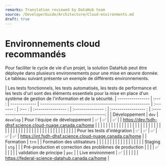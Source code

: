 ```yaml
---
remarks: Translation reviewed by DataHub team
source: /DeveloperGuide/Architecture/Cloud-environments.md
draft: true
---
```


# Environnements cloud recommandés

Pour faciliter le cycle de vie d'un projet, la solution DataHub peut être déployée dans plusieurs environnements pour une mise en œuvre donnée. Le tableau suivant présente un exemple de différents environnements.

| Les tests fonctionnels, les tests automatisés, les tests de performance et les tests d'url sont des éléments essentiels pour la mise en place d'un système de gestion de l'information et de la sécurité.
| ---------------- | :--- : | ------------- | ------------------------------------------------------- | :------- : | :--- : | :---------------- : | :--------------- : | :----------------- : | :------------------------------------------------------: |
| Développement | `dev` | `develop` | Pour l'équipe de développement | ✅ | ✅ | | ✅ | | https://dev.fsdh-dhsf.science.cloud-nuage.canada.ca/home |
| | | | | | | | | | | | | | | | | | | | | | | | | | | | | | | | | | | | | | | | | | | | | | | | | |
| Pour les tests d'intégration | ✅ | ✅ | ✅ | ✅ | ✅ | https://int.fsdh-dhsf.science.cloud-nuage.canada.ca/home |
| Formation | `trn` | | Formation des utilisateurs | | | | | | | | | | | | | | | |
| | Staging | `stg` | | | Pré-production et correction des problèmes de production | | | | ✅ | | | |
| validation de principe | `poc` | | Live environment | ✅ | | | | | | https://federal-science-datahub.canada.ca/home |
